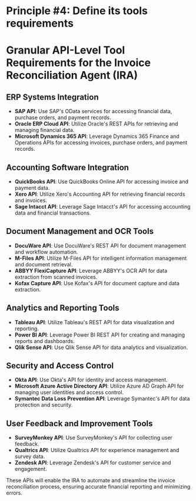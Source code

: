 # Principle #4: Define its tools requirements

# Granular API-Level Tool Requirements for the Invoice Reconciliation Agent (IRA)

## ERP Systems Integration
- **SAP API**: Use SAP's OData services for accessing financial data, purchase orders, and payment records.
- **Oracle ERP Cloud API**: Utilize Oracle's REST APIs for retrieving and managing financial data.
- **Microsoft Dynamics 365 API**: Leverage Dynamics 365 Finance and Operations APIs for accessing invoices, purchase orders, and payment records.

## Accounting Software Integration
- **QuickBooks API**: Use QuickBooks Online API for accessing invoice and payment data.
- **Xero API**: Utilize Xero's Accounting API for retrieving financial records and invoices.
- **Sage Intacct API**: Leverage Sage Intacct's API for accessing accounting data and financial transactions.

## Document Management and OCR Tools
- **DocuWare API**: Use DocuWare's REST API for document management and workflow automation.
- **M-Files API**: Utilize M-Files API for intelligent information management and document retrieval.
- **ABBYY FlexiCapture API**: Leverage ABBYY's OCR API for data extraction from scanned invoices.
- **Kofax Capture API**: Use Kofax's API for document capture and data extraction.

## Analytics and Reporting Tools
- **Tableau API**: Utilize Tableau's REST API for data visualization and reporting.
- **Power BI API**: Leverage Power BI REST API for creating and managing reports and dashboards.
- **Qlik Sense API**: Use Qlik Sense API for data analytics and visualization.

## Security and Access Control
- **Okta API**: Use Okta's API for identity and access management.
- **Microsoft Azure Active Directory API**: Utilize Azure AD Graph API for managing user identities and access control.
- **Symantec Data Loss Prevention API**: Leverage Symantec's API for data protection and security.

## User Feedback and Improvement Tools
- **SurveyMonkey API**: Use SurveyMonkey's API for collecting user feedback.
- **Qualtrics API**: Utilize Qualtrics API for experience management and survey data.
- **Zendesk API**: Leverage Zendesk's API for customer service and engagement.

These APIs will enable the IRA to automate and streamline the invoice reconciliation process, ensuring accurate financial reporting and minimizing errors.